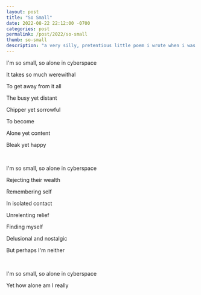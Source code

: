 ```yaml
---
layout: post
title: "So Small"
date: 2022-08-22 22:12:00 -0700
categories: post
permalink: /post/2022/so-small
thumb: so-small
description: "a very silly, pretentious little poem i wrote when i was 20. i think it had to do with leaving twitter? i don't know."
---
```


I'm so small, so alone in cyberspace

It takes so much werewithal

To get away from it all

The busy yet distant

Chipper yet sorrowful

To become

Alone yet content

Bleak yet happy

<br>

I'm so small, so alone in cyberspace

Rejecting their wealth

Remembering self

In isolated contact

Unrelenting relief

Finding myself

Delusional and nostalgic

But perhaps I'm neither

<br>

I'm so small, so alone in cyberspace

Yet how alone am I really